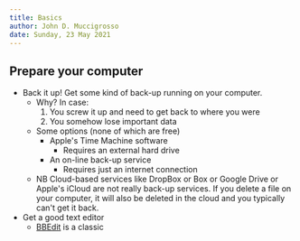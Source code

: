 ```yaml
---
title: Basics
author: John D. Muccigrosso
date: Sunday, 23 May 2021
---
```


## Prepare your computer

- Back it up! Get some kind of back-up running on your computer.
    - Why? In case:
        1. You screw it up and need to get back to where you were
        1. You somehow lose important data
    - Some options (none of which are free)
        - Apple's Time Machine software
            - Requires an external hard drive
        - An on-line back-up service
            - Requires just an internet connection
    - NB Cloud-based services like DropBox or Box or Google Drive or Apple's iCloud are not really back-up services. If you delete a file on your computer, it will also be deleted in the cloud and you typically can't get it back.
- Get a good text editor
    - [BBEdit](http://barebones.com/) is a classic
